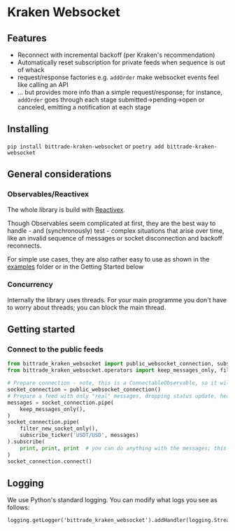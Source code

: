 # Kraken Websocket

## Features

- Reconnect with incremental backoff (per Kraken's recommendation)
- Automatically reset subscription for private feeds when sequence is out of whack
- request/response factories e.g. `addOrder` make websocket events feel like calling an API
- ... but provides more info than a simple request/response; 
  for instance, `addOrder` goes through each stage submitted->pending->open or canceled, 
  emitting a notification at each stage

## Installing

`pip install bittrade-kraken-websocket` or `poetry add bittrade-kraken-websocket`

## General considerations

### Observables/Reactivex

The whole library is build with [Reactivex](https://rxpy.readthedocs.io/en/latest/).

Though Observables seem complicated at first, they are the best way to handle - and (synchronously) test - complex situations that arise over time, like an invalid sequence of messages or socket disconnection and backoff reconnects.

For simple use cases, they are also rather easy to use as shown in the [examples](./examples) folder or in the Getting Started below

### Concurrency

Internally the library uses threads.
For your main programme you don't have to worry about threads; you can block the main thread.

## Getting started

### Connect to the public feeds

```python
from bittrade_kraken_websocket import public_websocket_connection, subscribe_ticker
from bittrade_kraken_websocket.operators import keep_messages_only, filter_new_socket_only

# Prepare connection - note, this is a ConnectableObservable, so it will only trigger connection when we call its ``connect`` method
socket_connection = public_websocket_connection()
# Prepare a feed with only "real" messages, dropping status update, heartbeat etc
messages = socket_connection.pipe(
    keep_messages_only(),
)
socket_connection.pipe(
    filter_new_socket_only(),
    subscribe_ticker('USDT/USD', messages)
).subscribe(
    print, print, print  # you can do anything with the messages; this prints them out
)
socket_connection.connect()
```


## Logging

We use Python's standard logging.
You can modify what logs you see as follows:

```
logging.getLogger('bittrade_kraken_websocket').addHandler(logging.StreamHandler())
```
